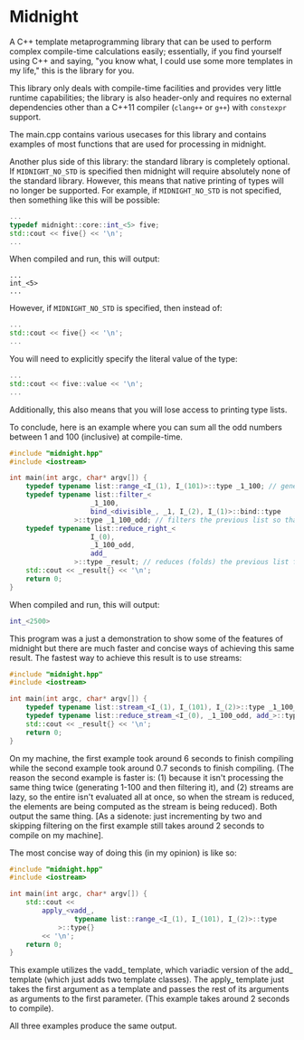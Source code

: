 # Midnight

A C++ template metaprogramming library that can be used to perform complex compile-time calculations easily; essentially, if you find yourself using C++ and saying, "you know what, I could use some more templates in my life," this is the library for you.

This library only deals with compile-time facilities and provides very little runtime capabilities; the library is also header-only and requires no external dependencies other than a C++11 compiler (`clang++` or `g++`) with `constexpr` support.

The main.cpp contains various usecases for this library and contains examples of most functions that are used for processing in midnight.

Another plus side of this library: the standard library is completely optional. If `MIDNIGHT_NO_STD` is specified then midnight will require absolutely none of the standard library. However, this means that native printing of types will no longer be supported. For example, if `MIDNIGHT_NO_STD` is not specified, then something like this will be possible:

```c++
...
typedef midnight::core::int_<5> five;
std::cout << five{} << '\n';
...
```

When compiled and run, this will output:

```
...
int_<5>
...
```

However, if `MIDNIGHT_NO_STD` is specified, then instead of:

```c++
...
std::cout << five{} << '\n';
...
```

You will need to explicitly specify the literal value of the type:

```c++
...
std::cout << five::value << '\n';
...
```

Additionally, this also means that you will lose access to printing type lists.

To conclude, here is an example where you can sum all the odd numbers between 1 and 100 (inclusive) at compile-time.

```c++
#include "midnight.hpp"
#include <iostream>

int main(int argc, char* argv[]) {
	typedef typename list::range_<I_(1), I_(101)>::type _1_100; // generates a midnight::list::type_list_ of numbers 1 <= x < 101
	typedef typename list::filter_<
					_1_100,
					bind_<divisible_, _1, I_(2), I_(1)>::bind::type
				>::type _1_100_odd; // filters the previous list so that numbers that, when divided by 2, generate a remainder of 1 remain (i.e. odd numbers)
	typedef typename list::reduce_right_<
					I_(0),
					_1_100_odd,
					add_
				>::type _result; // reduces (folds) the previous list from left to right with a starting value of 0 (adds everything in the list)
	std::cout << _result{} << '\n';
	return 0;
}
```

When compiled and run, this will output:

```c++
int_<2500>
```

This program was a just a demonstration to show some of the features of midnight but there are much faster and concise ways of achieving this same result. The fastest way to achieve this result is to use streams:

```c++
#include "midnight.hpp"
#include <iostream>

int main(int argc, char* argv[]) {
	typedef typename list::stream_<I_(1), I_(101), I_(2)>::type _1_100_odd;
	typedef typename list::reduce_stream_<I_(0), _1_100_odd, add_>::type _result;
	std::cout << _result{} << '\n';
	return 0;
}
```
On my machine, the first example took around 6 seconds to finish compiling while the second example took around 0.7 seconds to finish compiling. (The reason the second example is faster is: (1) because it isn't processing the same thing twice (generating 1-100 and then filtering it), and (2) streams are lazy, so the entire isn't evaluated all at once, so when the stream is reduced, the elements are being computed as the stream is being reduced). Both output the same thing. [As a sidenote: just incrementing by two and skipping filtering on the first example still takes around 2 seconds to compile on my machine].

The most concise way of doing this (in my opinion) is like so:

```c++
#include "midnight.hpp"
#include <iostream>

int main(int argc, char* argv[]) {
	std::cout <<
		apply_<vadd_,
				typename list::range_<I_(1), I_(101), I_(2)>::type
			>::type{}
		<< '\n';
	return 0;
}
```

This example utilizes the vadd\_ template, which variadic version of the add\_ template (which just adds two template classes). The apply\_ template just takes the first argument as a template and passes the rest of its arguments as arguments to the first parameter. (This example takes around 2 seconds to compile).

All three examples produce the same output.
